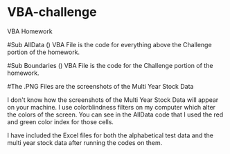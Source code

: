 # VBA-challenge
VBA Homework

#Sub AllData () VBA File is the code for everything above the Challenge portion of the homework.

#Sub Boundaries () VBA File is the code for the Challenge portion of the homework.

#The .PNG Files are the screenshots of the Multi Year Stock Data

I don't know how the screenshots of the Multi Year Stock Data will appear on your machine.  I use colorblindness filters on my computer which alter the colors of the screen.  You can see in the AllData code that I used the red and green color index for those cells.

I have included the Excel files for both the alphabetical test data and the multi year stock data after running the codes on them.
